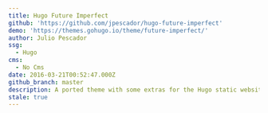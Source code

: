 ```yaml
---
title: Hugo Future Imperfect
github: 'https://github.com/jpescador/hugo-future-imperfect'
demo: 'https://themes.gohugo.io/theme/future-imperfect/'
author: Julio Pescador
ssg:
  - Hugo
cms:
  - No Cms
date: 2016-03-21T00:52:47.000Z
github_branch: master
description: A ported theme with some extras for the Hugo static website engine
stale: true
---
```


